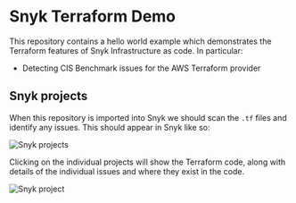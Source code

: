 # Snyk Terraform Demo

This repository contains a hello world example which demonstrates the Terraform features of Snyk Infrastructure as code. In particular:

* Detecting CIS Benchmark issues for the AWS Terraform provider


## Snyk projects

When this repository is imported into Snyk we should scan the `.tf` files and identify any issues. This should appear in Snyk like so:

![Snyk projects](assets/projects.png)

Clicking on the individual projects will show the Terraform code, along with details of the individual issues and where they exist in the code.

![Snyk project](assets/project.png)


